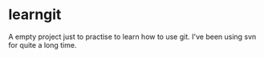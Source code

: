 # learngit
A empty project just to practise to learn how to use git.
I've been using svn for quite a long time.

